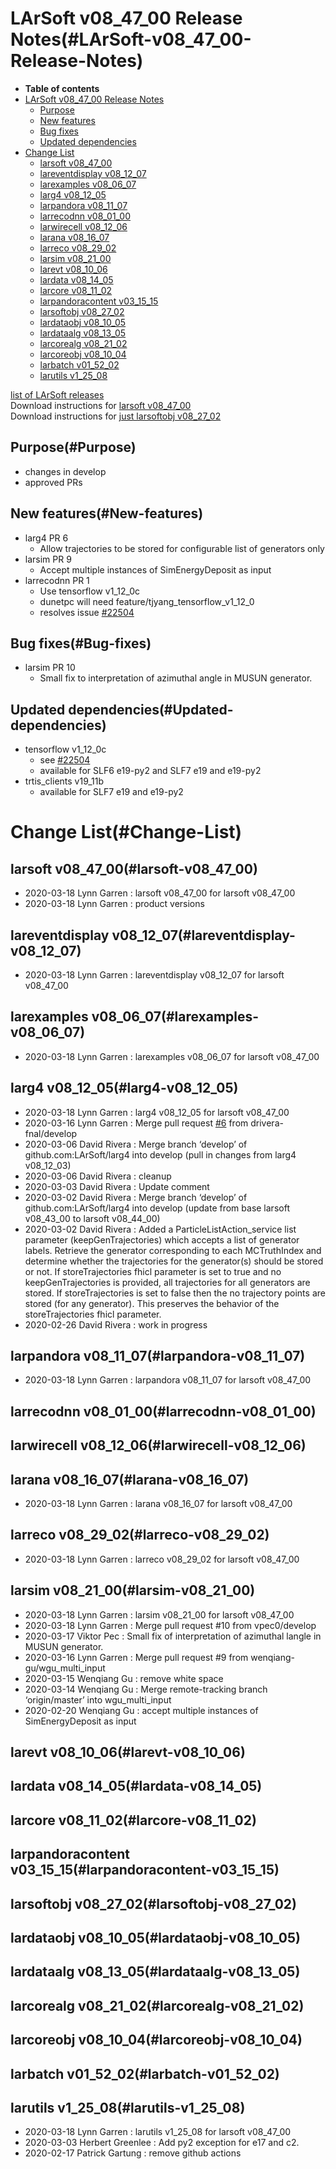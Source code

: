 LArSoft v08\_47\_00 Release Notes(#LArSoft-v08_47_00-Release-Notes)
======================================================================

-   **Table of contents**
-   [LArSoft v08\_47\_00 Release Notes](#LArSoft-v08_47_00-Release-Notes)
    -   [Purpose](#Purpose)
    -   [New features](#New-features)
    -   [Bug fixes](#Bug-fixes)
    -   [Updated dependencies](#Updated-dependencies)
-   [Change List](#Change-List)
    -   [larsoft v08\_47\_00](#larsoft-v08_47_00)
    -   [lareventdisplay v08\_12\_07](#lareventdisplay-v08_12_07)
    -   [larexamples v08\_06\_07](#larexamples-v08_06_07)
    -   [larg4 v08\_12\_05](#larg4-v08_12_05)
    -   [larpandora v08\_11\_07](#larpandora-v08_11_07)
    -   [larrecodnn v08\_01\_00](#larrecodnn-v08_01_00)
    -   [larwirecell v08\_12\_06](#larwirecell-v08_12_06)
    -   [larana v08\_16\_07](#larana-v08_16_07)
    -   [larreco v08\_29\_02](#larreco-v08_29_02)
    -   [larsim v08\_21\_00](#larsim-v08_21_00)
    -   [larevt v08\_10\_06](#larevt-v08_10_06)
    -   [lardata v08\_14\_05](#lardata-v08_14_05)
    -   [larcore v08\_11\_02](#larcore-v08_11_02)
    -   [larpandoracontent v03\_15\_15](#larpandoracontent-v03_15_15)
    -   [larsoftobj v08\_27\_02](#larsoftobj-v08_27_02)
    -   [lardataobj v08\_10\_05](#lardataobj-v08_10_05)
    -   [lardataalg v08\_13\_05](#lardataalg-v08_13_05)
    -   [larcorealg v08\_21\_02](#larcorealg-v08_21_02)
    -   [larcoreobj v08\_10\_04](#larcoreobj-v08_10_04)
    -   [larbatch v01\_52\_02](#larbatch-v01_52_02)
    -   [larutils v1\_25\_08](#larutils-v1_25_08)

[list of LArSoft releases](LArSoft_release_list)\
Download instructions for [larsoft v08\_47\_00](http://scisoft.fnal.gov/scisoft/bundles/larsoft/v08_47_00/larsoft-v08_47_00.html)\
Download instructions for [just larsoftobj v08\_27\_02](http://scisoft.fnal.gov/scisoft/bundles/larsoftobj/v08_27_02/larsoftobj-v08_27_02.html)

Purpose(#Purpose)
--------------------

-   changes in develop
-   approved PRs

New features(#New-features)
------------------------------

-   larg4 PR 6
    -   Allow trajectories to be stored for configurable list of generators only
-   larsim PR 9
    -   Accept multiple instances of SimEnergyDeposit as input
-   larrecodnn PR 1
    -   Use tensorflow v1\_12\_0c
    -   dunetpc will need feature/tjyang\_tensorflow\_v1\_12\_0
    -   resolves issue [\#22504](/redmine/issues/22504 "Support: Request to upgrade the tensorflow version (Closed)")

Bug fixes(#Bug-fixes)
------------------------

-   larsim PR 10
    -   Small fix to interpretation of azimuthal angle in MUSUN generator.

Updated dependencies(#Updated-dependencies)
----------------------------------------------

-   tensorflow v1\_12\_0c
    -   see [\#22504](/redmine/issues/22504 "Support: Request to upgrade the tensorflow version (Closed)")
    -   available for SLF6 e19-py2 and SLF7 e19 and e19-py2
-   trtis\_clients v19\_11b
    -   available for SLF7 e19 and e19-py2

Change List(#Change-List)
============================

larsoft v08\_47\_00(#larsoft-v08_47_00)
------------------------------------------

-   2020-03-18 Lynn Garren : larsoft v08\_47\_00 for larsoft v08\_47\_00
-   2020-03-18 Lynn Garren : product versions

lareventdisplay v08\_12\_07(#lareventdisplay-v08_12_07)
----------------------------------------------------------

-   2020-03-18 Lynn Garren : lareventdisplay v08\_12\_07 for larsoft v08\_47\_00

larexamples v08\_06\_07(#larexamples-v08_06_07)
--------------------------------------------------

-   2020-03-18 Lynn Garren : larexamples v08\_06\_07 for larsoft v08\_47\_00

larg4 v08\_12\_05(#larg4-v08_12_05)
--------------------------------------

-   2020-03-18 Lynn Garren : larg4 v08\_12\_05 for larsoft v08\_47\_00
-   2020-03-16 Lynn Garren : Merge pull request [\#6](/redmine/issues/6 "Feature: Non-KCA Remediation (New)") from drivera-fnal/develop
-   2020-03-06 David Rivera : Merge branch ‘develop’ of github.com:LArSoft/larg4 into develop (pull in changes from larg4 v08\_12\_03)
-   2020-03-06 David Rivera : cleanup
-   2020-03-03 David Rivera : Update comment
-   2020-03-02 David Rivera : Merge branch ‘develop’ of github.com:LArSoft/larg4 into develop (update from base larsoft v08\_43\_00 to larsoft v08\_44\_00)
-   2020-03-02 David Rivera : Added a ParticleListAction\_service list parameter (keepGenTrajectories) which accepts a list of generator labels. Retrieve the generator corresponding to each MCTruthIndex and determine whether the trajectories for the generator(s) should be stored or not. If storeTrajectories fhicl parameter is set to true and no keepGenTrajectories is provided, all trajectories for all generators are stored. If storeTrajectories is set to false then the no trajectory points are stored (for any generator). This preserves the behavior of the storeTrajectories fhicl parameter.
-   2020-02-26 David Rivera : work in progress

larpandora v08\_11\_07(#larpandora-v08_11_07)
------------------------------------------------

-   2020-03-18 Lynn Garren : larpandora v08\_11\_07 for larsoft v08\_47\_00

larrecodnn v08\_01\_00(#larrecodnn-v08_01_00)
------------------------------------------------

larwirecell v08\_12\_06(#larwirecell-v08_12_06)
--------------------------------------------------

larana v08\_16\_07(#larana-v08_16_07)
----------------------------------------

-   2020-03-18 Lynn Garren : larana v08\_16\_07 for larsoft v08\_47\_00

larreco v08\_29\_02(#larreco-v08_29_02)
------------------------------------------

-   2020-03-18 Lynn Garren : larreco v08\_29\_02 for larsoft v08\_47\_00

larsim v08\_21\_00(#larsim-v08_21_00)
----------------------------------------

-   2020-03-18 Lynn Garren : larsim v08\_21\_00 for larsoft v08\_47\_00
-   2020-03-18 Lynn Garren : Merge pull request \#10 from vpec0/develop
-   2020-03-17 Viktor Pec : Small fix of interpretation of azimuthal langle in MUSUN generator.
-   2020-03-16 Lynn Garren : Merge pull request \#9 from wenqiang-gu/wgu\_multi\_input
-   2020-03-15 Wenqiang Gu : remove white space
-   2020-03-14 Wenqiang Gu : Merge remote-tracking branch ‘origin/master’ into wgu\_multi\_input
-   2020-02-20 Wenqiang Gu : accept multiple instances of SimEnergyDeposit as input

larevt v08\_10\_06(#larevt-v08_10_06)
----------------------------------------

lardata v08\_14\_05(#lardata-v08_14_05)
------------------------------------------

larcore v08\_11\_02(#larcore-v08_11_02)
------------------------------------------

larpandoracontent v03\_15\_15(#larpandoracontent-v03_15_15)
--------------------------------------------------------------

larsoftobj v08\_27\_02(#larsoftobj-v08_27_02)
------------------------------------------------

lardataobj v08\_10\_05(#lardataobj-v08_10_05)
------------------------------------------------

lardataalg v08\_13\_05(#lardataalg-v08_13_05)
------------------------------------------------

larcorealg v08\_21\_02(#larcorealg-v08_21_02)
------------------------------------------------

larcoreobj v08\_10\_04(#larcoreobj-v08_10_04)
------------------------------------------------

larbatch v01\_52\_02(#larbatch-v01_52_02)
--------------------------------------------

larutils v1\_25\_08(#larutils-v1_25_08)
------------------------------------------

-   2020-03-18 Lynn Garren : larutils v1\_25\_08 for larsoft v08\_47\_00
-   2020-03-03 Herbert Greenlee : Add py2 exception for e17 and c2.
-   2020-02-17 Patrick Gartung : remove github actions
